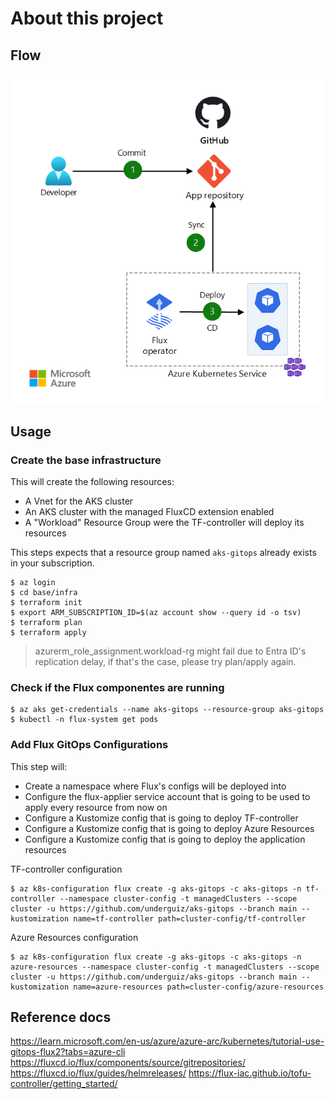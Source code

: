 # About this project



## Flow

![Flow](gitops-flow.png)

## Usage

### Create the base infrastructure 

This will create the following resources:
- A Vnet for the AKS cluster
- An AKS cluster with the managed FluxCD extension enabled
- A "Workload" Resource Group were the TF-controller will deploy its resources

This steps expects that a resource group named ```aks-gitops``` already exists in your subscription.

```
$ az login
$ cd base/infra
$ terraform init
$ export ARM_SUBSCRIPTION_ID=$(az account show --query id -o tsv)
$ terraform plan
$ terraform apply
```
> azurerm_role_assignment.workload-rg might fail due to Entra ID's replication delay, if that's the case, please try plan/apply again.

### Check if the Flux componentes are running

```
$ az aks get-credentials --name aks-gitops --resource-group aks-gitops
$ kubectl -n flux-system get pods
```

### Add Flux GitOps Configurations

This step will:
- Create a namespace where Flux's configs will be deployed into
- Configure the flux-applier service account that is going to be used to apply every resource from now on
- Configure a Kustomize config that is going to deploy TF-controller
- Configure a Kustomize config that is going to deploy Azure Resources
- Configure a Kustomize config that is going to deploy the application resources

TF-controller configuration
```
$ az k8s-configuration flux create -g aks-gitops -c aks-gitops -n tf-controller --namespace cluster-config -t managedClusters --scope cluster -u https://github.com/underguiz/aks-gitops --branch main --kustomization name=tf-controller path=cluster-config/tf-controller
```

Azure Resources configuration
```
$ az k8s-configuration flux create -g aks-gitops -c aks-gitops -n azure-resources --namespace cluster-config -t managedClusters --scope cluster -u https://github.com/underguiz/aks-gitops --branch main --kustomization name=azure-resources path=cluster-config/azure-resources
```

## Reference docs

https://learn.microsoft.com/en-us/azure/azure-arc/kubernetes/tutorial-use-gitops-flux2?tabs=azure-cli
https://fluxcd.io/flux/components/source/gitrepositories/
https://fluxcd.io/flux/guides/helmreleases/
https://flux-iac.github.io/tofu-controller/getting_started/